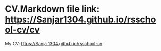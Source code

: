 
CV.Markdown file link: https://Sanjar1304.github.io/rsschool-cv/cv
==================================================================
My CV: https://Sanjar1304.github.io/rsschool-cv
